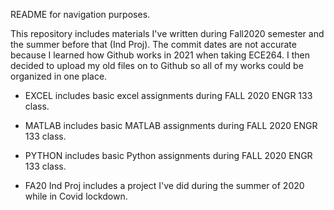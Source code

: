 README for navigation purposes. 

This repository includes materials I've written during Fall2020 semester and the summer before that (Ind Proj). The commit dates are not accurate because I learned how Github works in 2021 when taking ECE264. I then decided to upload my old files on to Github so all of my works could be organized in one place. 

- EXCEL includes basic excel assignments during FALL 2020 ENGR 133 class.

- MATLAB includes basic MATLAB assignments during FALL 2020 ENGR 133 class.

- PYTHON includes basic Python assignments during FALL 2020 ENGR 133 class.

- FA20 Ind Proj includes a project I've did during the summer of 2020 while in Covid lockdown. 
